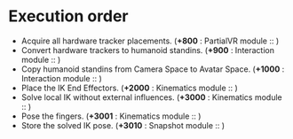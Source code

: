 ﻿---
sidebar_position: 2
---

# Execution order

- Acquire all hardware tracker placements. (**+800** : PartialVR module :: )
- Convert hardware trackers to humanoid standins. (**+900** : Interaction module :: )
- Copy humanoid standins from Camera Space to Avatar Space. (**+1000** : Interaction module :: )
- Place the IK End Effectors. (**+2000** : Kinematics module :: )
- Solve local IK without external influences. (**+3000** : Kinematics module :: )
- Pose the fingers. (**+3001** : Kinematics module :: )
- Store the solved IK pose. (**+3010** : Snapshot module :: )
